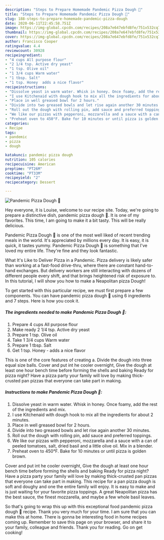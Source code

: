 ```yaml
---
description: "Steps to Prepare Homemade Pandemic Pizza Dough 🍕"
title: "Steps to Prepare Homemade Pandemic Pizza Dough 🍕"
slug: 188-steps-to-prepare-homemade-pandemic-pizza-dough
date: 2020-06-11T22:45:58.751Z
image: https://img-global.cpcdn.com/recipes/208a7e647ebfd8fe/751x532cq70/pandemic-pizza-dough-🍕-recipe-main-photo.jpg
thumbnail: https://img-global.cpcdn.com/recipes/208a7e647ebfd8fe/751x532cq70/pandemic-pizza-dough-🍕-recipe-main-photo.jpg
cover: https://img-global.cpcdn.com/recipes/208a7e647ebfd8fe/751x532cq70/pandemic-pizza-dough-🍕-recipe-main-photo.jpg
author: Francisco Cooper
ratingvalue: 4.4
reviewcount: 30928
recipeingredient:
- "4 cups All purpose flour"
- "2 1/4 tsp. Active dry yeast"
- "1 tsp. Olive oil"
- "1 3/4 cups Warm water"
- "1 tbsp. Salt"
- "1 tsp. Honey  adds a nice flavor"
recipeinstructions:
- "Dissolve yeast in warm water. Whisk in honey. Once foamy, add the rest of the ingredients and mix."
- "I use Kitchenaid with dough hook to mix all the ingredients for about 2 minutes."
- "Place in well greased bowl for 2 hours."
- "Divide into two greased bowls and let rise again another 30 minutes."
- "Roll out the dough with rolling pin, add sauce and preferred toppings."
- "We like our pizzas with pepperoni, mozzarella and a sauce with a can of peeled tomatoes, salt, dried basil and a little olive oil. Mix in a blender."
- "Preheat oven to 450°F. Bake for 10 minutes or until pizza is golden brown."
categories:
- Recipe
tags:
- pandemic
- pizza
- dough

katakunci: pandemic pizza dough 
nutrition: 105 calories
recipecuisine: American
preptime: "PT26M"
cooktime: "PT33M"
recipeyield: "2"
recipecategory: Dessert

---
```



![Pandemic Pizza Dough 🍕](https://img-global.cpcdn.com/recipes/208a7e647ebfd8fe/751x532cq70/pandemic-pizza-dough-🍕-recipe-main-photo.jpg)

Hey everyone, it is Louise, welcome to our recipe site. Today, we're going to prepare a distinctive dish, pandemic pizza dough 🍕. It is one of my favorites. This time, I am going to make it a bit tasty. This will be really delicious.

Pandemic Pizza Dough 🍕 is one of the most well liked of recent trending meals in the world. It's appreciated by millions every day. It is easy, it is quick, it tastes yummy. Pandemic Pizza Dough 🍕 is something that I've loved my entire life. They're fine and they look fantastic.

What It&#39;s Like to Deliver Pizza in a Pandemic. Pizza delivery is likely safer than working at a fast-food drive-thru, where there are constant hand-to-hand exchanges. But delivery workers are still interacting with dozens of different people every shift, and that brings heightened risk of exposure to. In this tutorial, I will show you how to make a Neapolitan pizza Dough!


To get started with this particular recipe, we must first prepare a few components. You can have pandemic pizza dough 🍕 using 6 ingredients and 7 steps. Here is how you cook it.

<!--inarticleads1-->

##### The ingredients needed to make Pandemic Pizza Dough 🍕:

1. Prepare 4 cups All purpose flour
1. Make ready 2 1/4 tsp. Active dry yeast
1. Prepare 1 tsp. Olive oil
1. Take 1 3/4 cups Warm water
1. Prepare 1 tbsp. Salt
1. Get 1 tsp. Honey - adds a nice flavor


This is one of the core features of creating a. Divide the dough into three equal size balls. Cover and put int he cooler overnight, Give the dough at least one hour bench time before forming the shells and baking Ready for pizza night? Have a pizza party your family will love by making thick-crusted pan pizzas that everyone can take part in making. 

<!--inarticleads2-->

##### Instructions to make Pandemic Pizza Dough 🍕:

1. Dissolve yeast in warm water. Whisk in honey. Once foamy, add the rest of the ingredients and mix.
1. I use Kitchenaid with dough hook to mix all the ingredients for about 2 minutes.
1. Place in well greased bowl for 2 hours.
1. Divide into two greased bowls and let rise again another 30 minutes.
1. Roll out the dough with rolling pin, add sauce and preferred toppings.
1. We like our pizzas with pepperoni, mozzarella and a sauce with a can of peeled tomatoes, salt, dried basil and a little olive oil. Mix in a blender.
1. Preheat oven to 450°F. Bake for 10 minutes or until pizza is golden brown.


Cover and put int he cooler overnight, Give the dough at least one hour bench time before forming the shells and baking Ready for pizza night? Have a pizza party your family will love by making thick-crusted pan pizzas that everyone can take part in making. This recipe for a pan pizza dough is soft and doughy and one the entire family will enjoy. It is easy to make and is just waiting for your favorite pizza toppings. A great Neapolitan pizza has the best sauce, the finest mozzarella, and maybe a few whole basil leaves. 

So that's going to wrap this up with this exceptional food pandemic pizza dough 🍕 recipe. Thank you very much for your time. I am sure that you can make this at home. There is gonna be interesting food in home recipes coming up. Remember to save this page on your browser, and share it to your family, colleague and friends. Thank you for reading. Go on get cooking!

